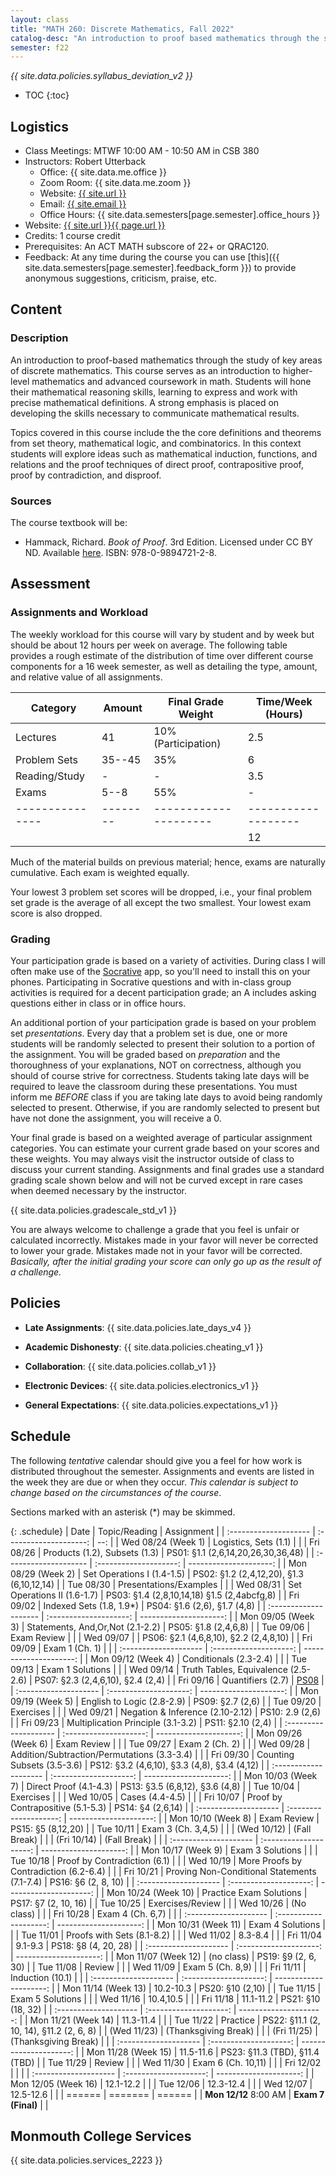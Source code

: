 ```yaml
---
layout: class
title: "MATH 260: Discrete Mathematics, Fall 2022"
catalog-desc: "An introduction to proof based mathematics through the study of key areas of discrete mathematics."
semester: f22
---
```


*{{ site.data.policies.syllabus_deviation_v2 }}*

* TOC
{:toc}

## Logistics

* Class Meetings: MTWF 10:00 AM - 10:50 AM in CSB 380
* Instructors: Robert Utterback
  * Office: {{ site.data.me.office }}
  * Zoom Room: {{ site.data.me.zoom }}
  * Website: <a href="{{ site.url }}">{{ site.url }}</a>
  * Email: <a href="mailto:{{ site.email }}">{{ site.email }}</a>
  * Office Hours: {{ site.data.semesters[page.semester].office_hours }}
* Website: <a href="{{ site.url }}{{ page.url }}">{{ site.url }}{{ page.url }}</a>
* Credits: 1 course credit
* Prerequisites: An ACT MATH subscore of 22+ or QRAC120.
* Feedback: At any time during the course you can use
  [this]({{ site.data.semesters[page.semester].feedback_form }}) to provide
  anonymous suggestions, criticism, praise, etc.

## Content

### Description
An introduction to proof-based mathematics through the study of key
areas of discrete mathematics. This course serves as an introduction
to higher-level mathematics and advanced coursework in math. Students
will hone their mathematical reasoning skills, learning to express and
work with precise mathematical definitions. A strong emphasis is
placed on developing the skills necessary to communicate mathematical
results.

Topics covered in this course include the the core definitions and
theorems from set theory, mathematical logic, and combinatorics.  In
this context students will explore ideas such as mathematical
induction, functions, and relations and the proof techniques of direct
proof, contrapositive proof, proof by contradiction, and disproof.

### Sources

The course textbook will be:

* Hammack, Richard. _Book of Proof_. 3rd Edition. Licensed under CC BY
  ND. Available
  [here](http://www.people.vcu.edu/~rhammack/BookOfProof/). ISBN:
  978-0-9894721-2-8.

## Assessment

### Assignments and Workload
The weekly workload for this course will vary by student and by week
but should be about 12 hours per week on average. The following table
provides a rough estimate of the distribution of time over different
course components for a 16 week semester, as well as detailing the
type, amount, and relative value of all assignments.

| Category      | Amount | Final Grade Weight  | Time/Week (Hours) |
|---------------|--------|---------------------|-------------------|
| Lectures      | 41     | 10% (Participation) | 2.5               |
| Problem Sets  | 35--45 | 35%                 | 6                 |
| Reading/Study | -      | -                   | 3.5               |
| Exams         | 5--8   | 55%                 | -                 |
|---------------|--------|---------------------|-------------------|
|               |        |                     | 12                |

Much of the material builds on previous material; hence, exams are
naturally cumulative. Each exam is weighted equally.

Your lowest 3 problem set scores will be dropped, i.e., your final
problem set grade is the average of all except the two smallest. Your
lowest exam score is also dropped.

### Grading

Your participation grade is based on a variety of activities. During
class I will often make use of the [Socrative](https://socrative.com)
app, so you'll need to install this on your phones. Participating in
Socrative questions and with in-class group activities is required for
a decent participation grade; an A includes asking questions either in
class or in office hours.

An additional portion of your participation grade is based on your
problem set *presentations*. Every day that a problem set is due, one
or more students will be randomly selected to present their solution
to a portion of the assignment. You will be graded based on
*preparation* and the thoroughness of your explanations, NOT on
correctness, although you should of course strive for
correctness. Students taking late days will be required to leave the
classroom during these presentations. You must inform me *BEFORE*
class if you are taking late days to avoid being randomly selected to
present. Otherwise, if you are randomly selected to present but have
not done the assignment, you will receive a 0.

Your final grade is based on a weighted average of particular
assignment categories. You can estimate your current grade based on
your scores and these weights. You may always visit the instructor
outside of class to discuss your current standing. Assignments and
final grades use a standard grading scale shown below and will not
be curved except in rare cases when deemed necessary by the
instructor.

{{ site.data.policies.gradescale_std_v1 }}

You are always welcome to challenge a grade that you feel is unfair or
calculated incorrectly. Mistakes made in your favor will never be
corrected to lower your grade. Mistakes made not in your favor will be
corrected. *Basically, after the initial grading your score can only
go up as the result of a challenge.*

## Policies

* **Late Assignments**: {{ site.data.policies.late_days_v4 }}

* **Academic Dishonesty**: {{ site.data.policies.cheating_v1 }}

* **Collaboration**: {{ site.data.policies.collab_v1 }}

* **Electronic Devices**: {{ site.data.policies.electronics_v1 }}

* **General Expectations**: {{ site.data.policies.expectations_v1 }}

## Schedule
The following *tentative* calendar should give you a feel for how work is
distributed throughout the semester. Assignments and events are listed
in the week they are due or when they occur. *This calendar is subject
to change based on the circumstances of the course*.

Sections marked with an asterisk (*) may be skimmed.

{: .schedule}
| Date                  | Topic/Reading                                | Assignment                                   |
| :-------------------- | :--------------------:                       | --:                                          |
| Wed 08/24 (Week 1)    | Logistics, Sets (1.1)                        |                                              |
| Fri 08/26             | Products (1.2), Subsets (1.3)                | PS01: §1.1 (2,6,14,20,26,30,36,48)           |
| :-------------------- | :--------------------:                       | ---------------------:                       |
| Mon 08/29 (Week 2)    | Set Operations I (1.4-1.5)                   | PS02: §1.2 (2,4,12,20), §1.3 (6,10,12,14)    |
| Tue 08/30             | Presentations/Examples                       |                                              |
| Wed 08/31             | Set Operations II (1.6-1.7)                  | PS03: §1.4 (2,8,10,14,18) §1.5 (2,4abcfg,8)  |
| Fri 09/02             | Indexed Sets (1.8, 1.9\*)                    | PS04: §1.6 (2,6), §1.7 (4,8)                 |
| :-------------------- | :--------------------:                       | ---------------------:                       |
| Mon 09/05 (Week 3)    | Statements, And,Or,Not (2.1-2.2)             | PS05: §1.8 (2,4,6,8)                         |
| Tue 09/06             | Exam Review                                  |                                              |
| Wed 09/07             |                                              | PS06: §2.1 (4,6,8,10), §2.2 (2,4,8,10)       |
| Fri 09/09             | Exam 1 (Ch. 1)                               |                                              |
| :-------------------- | :--------------------:                       | ---------------------:                       |
| Mon 09/12 (Week 4)    | Conditionals (2.3-2.4)                       |                                              |
| Tue 09/13             | Exam 1 Solutions                             |                                              |
| Wed 09/14             | Truth Tables, Equivalence (2.5-2.6)          | PS07: §2.3 (2,4,6,10), §2.4 (2,4)            |
| Fri 09/16             | Quantifiers (2.7)                            | [PS08](./ps08)                               |
| :-------------------- | :--------------------:                       | ---------------------:                       |
| Mon 09/19 (Week 5)    | English to Logic (2.8-2.9)                   | PS09: §2.7 (2,6)                             |
| Tue 09/20             | Exercises                                    |                                              |
| Wed 09/21             | Negation & Inference (2.10-2.12)             | PS10: 2.9 (2,6)                              |
| Fri 09/23             | Multiplication Principle (3.1-3.2)           | PS11: §2.10 (2,4)                            |
| :-------------------- | :--------------------:                       | ---------------------:                       |
| Mon 09/26 (Week 6)    | Exam Review                                  |                                              |
| Tue 09/27             | Exam 2 (Ch. 2)                               |                                              |
| Wed 09/28             | Addition/Subtraction/Permutations (3.3-3.4)  |                                              |
| Fri 09/30             | Counting Subsets (3.5-3.6)                   | PS12: §3.2 (4,6,10), §3.3 (4,8), §3.4 (4,12) |
| :-------------------- | :--------------------:                       | ---------------------:                       |
| Mon 10/03 (Week 7)    | Direct Proof (4.1-4.3)                       | PS13: §3.5 (6,8,12), §3.6 (4,8)              |
| Tue 10/04             | Exercises                                    |                                              |
| Wed 10/05             | Cases (4.4-4.5)                              |                                              |
| Fri 10/07             | Proof by Contrapositive (5.1-5.3)            | PS14: §4 (2,6,14)                            |
| :-------------------- | :--------------------:                       | ---------------------:                       |
| Mon 10/10 (Week 8)    | Exam Review                                  | PS15: §5 (8,12,20)                           |
| Tue 10/11             | Exam 3 (Ch. 3,4,5)                           |                                              |
| (Wed 10/12)           | (Fall Break)                                 |                                              |
| (Fri 10/14)           | (Fall Break)                                 |                                              |
| :-------------------- | :--------------------:                       | ---------------------:                       |
| Mon 10/17 (Week 9)    | Exam 3 Solutions                             |                                              |
| Tue 10/18             | Proof by Contradiction (6.1)                 |                                              |
| Wed 10/19             | More Proofs by Contradiction (6.2-6.4)       |                                              |
| Fri 10/21             | Proving Non-Conditional Statements (7.1-7.4) | PS16: §6 (2, 8, 10)                          |
| :-------------------- | :--------------------:                       | ---------------------:                       |
| Mon 10/24 (Week 10)   | Practice Exam Solutions                      | PS17: §7 (2, 10, 16)                         |
| Tue 10/25             | Exercises/Review                             |                                              |
| Wed 10/26             | (No class)                                   |                                              |
| Fri 10/28             | Exam 4 (Ch. 6,7)                             |                                              |
| :-------------------- | :--------------------:                       | ---------------------:                       |
| Mon 10/31 (Week 11)   | Exam 4 Solutions                             |                                              |
| Tue 11/01             | Proofs with Sets (8.1-8.2)                   |                                              |
| Wed 11/02             | 8.3-8.4                                      |                                              |
| Fri 11/04             | 9.1-9.3                                      | PS18: §8 (4, 20, 28)                         |
| :-------------------- | :--------------------:                       | ---------------------:                       |
| Mon 11/07 (Week 12)   | (no class)                                   | PS19: §9 (2, 6, 30)                          |
| Tue 11/08             | Review                                       |                                              |
| Wed 11/09             | Exam 5 (Ch. 8,9)                             |                                              |
| Fri 11/11             | Induction (10.1)                             |                                              |
| :-------------------- | :--------------------:                       | ---------------------:                       |
| Mon 11/14 (Week 13)   | 10.2-10.3                                    | PS20: §10 (2,10)                             |
| Tue 11/15             | Exam 5 Solutions                             |                                              |
| Wed 11/16             | 10.4,10.5                                    |                                              |
| Fri 11/18             | 11.1-11.2                                    | PS21: §10 (18, 32)                           |
| :-------------------- | :--------------------:                       | ---------------------:                       |
| Mon 11/21 (Week 14)   | 11.3-11.4                                    |                                              |
| Tue 11/22             | Practice                                     | PS22: §11.1 (2, 10, 14), §11.2 (2, 6, 8)     |
| (Wed 11/23)           | (Thanksgiving Break)                         |                                              |
| (Fri 11/25)           | (Thanksgiving Break)                         |                                              |
| :-------------------- | :--------------------:                       | ---------------------:                       |
| Mon 11/28 (Week 15)   | 11.5-11.6                                    | PS23: §11.3 (TBD), §11.4 (TBD)               |
| Tue 11/29             | Review                                       |                                              |
| Wed 11/30             | Exam 6 (Ch. 10,11)                           |                                              |
| Fri 12/02             |                                              |                                              |
| :-------------------- | :--------------------:                       | ---------------------:                       |
| Mon 12/05 (Week 16)   | 12.1-12.2                                    |                                              |
| Tue 12/06             | 12.3-12.4                                    |                                              |
| Wed 12/07             | 12.5-12.6                                    |                                              |
| ======                | =======                                      | ======                                       |
| **Mon 12/12** 8:00 AM | **Exam 7 (Final)**                           |                                              |

## Monmouth College Services

{{ site.data.policies.services_2223 }}
